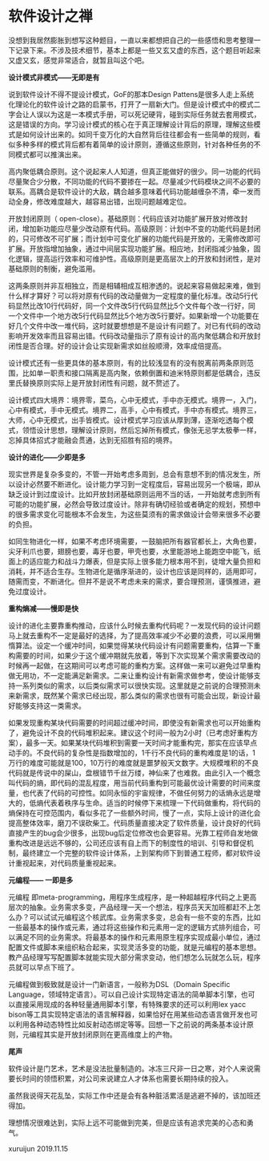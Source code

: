 # 软件设计之禅

没想到我居然膨胀到想写这种题目，一直以来都想把自己的一些感悟和思考整理一下记录下来。不涉及技术细节，基本上都是一些又玄又虚的东西，这个题目听起来又虚又玄，感觉非常适合，就暂且叫这个吧。


**设计模式非模式——无即是有**

说到软件设计不得不提设计模式，GoF的那本Design Pattens是很多人走上系统化理论化的软件设计之路的启蒙书，打开了一扇新大门。但是设计模式中的模式二字会让人误以为这是一本模式手册，可以死记硬背，碰到实际任务就去套用模式，这是错误的方向。学习设计模式的核心在于真正理解设计背后的原理，理解这些模式是如何设计出来的。如同千变万化的大自然背后往往都会有一些简单的规则，看似多种多样的模式背后都有着简单的设计原则，遵循这些原则，针对各种任务的不同模式都可以推演出来。

高内聚低耦合原则。这个说起来人人知道，但真正能做好的很少。同一功能的代码尽量聚合少分散，不同功能的代码不要掺在一起。尽量减少代码模块之间不必要的联系。高耦合是软件设计的大敌，耦合越多意味着代码功能越缠杂不清，牵一发而动全身，修改难度越大，越容易出错，出现问题越难定位。

开放封闭原则（ open-close）。基础原则：代码应该对功能扩展开放对修改封闭，增加新功能应尽量少改动原有代码。高级原则：计划中不变的功能代码是封闭的，只可修改不可扩展；而计划中可变化扩展的功能代码是开放的，无需修改即可扩展。开放指增加抽象，通过中间层实现功能扩展。相应地，封闭指减少抽象，固化逻辑，提高运行效率和可维护性。高级原则是更高层次上的开放和封闭性，是对基础原则的制衡，避免滥用。

这两条原则并非互相独立，而是相辅相成互相渗透的。说起来容易做起来难，做到什么样才算好？可以将对原有代码的改动量做为一定程度的量化标准。改动5行代码显然比改10行代码好，同一个文件改5行代码显然比5个文件每个改一行好，同一个文件中一个地方改5行代码显然比5个地方改5行要好。如果新增一个功能要在好几个文件中改一堆代码，这时就要想想是不是设计有问题了。对已有代码的改动影响开发效率而且容易出错。代码改动量指示了原有设计的高内聚低耦合和开放封闭性是否合理。好的设计会让实现新需求如丝般顺滑，效率成倍提高。

设计模式还有一些更具体的基本原则，有的比较浅显有的没有脱离前两条原则范围，比如单一职责和接口隔离是高内聚，依赖倒置和迪米特原则都是低耦合，违反里氏替换原则实际上是开放封闭性有问题，就不赘述了。

设计模式四大境界：境界零，菜鸟，心中无模式，手中亦无模式。境界一，入门，心中有模式，手中无模式。境界二，高手，心中有模式，手中亦有模式。境界三，大师，心中无模式，出手皆模式。设计模式学习应该从厚到薄，逐渐吃透每个模式，领悟设计思想，理解设计原则，然后忘掉所有模式，像张无忌学太极拳一样，忘掉具体招式才能融会贯通，达到无招胜有招的境界。


**设计的进化——少即是多**

现实世界是复杂多变的，不管一开始考虑多周到，总会有意想不到的情况发生，所以设计必然要不断进化。设计能力学习到一定程度后，容易出现另一个极端，即从缺乏设计到过度设计。比如开放封闭基础原则运用不当的话，一开始就考虑到所有可能的功能扩展，必然会导致过度设计。除非有确切经验或者确定的规划，预想中的很多需求变化可能根本不会发生，为这些莫须有的需求做设计会带来很多不必要的负担。

如同生物进化一样，如果不考虑环境需要，一鼓脑把所有器官都长上，大角也要，尖牙利爪也要，翅膀也要，毒牙也要，甲壳也要，水里能游地上能跑空中能飞，纸面上的适应能力和战斗力爆表，但是实际上很多能力根本用不到，徒增大量负担和消耗，并不适合生存。生物进化是循序渐进的，设计也应该是同样的，适用即可，随需而变，不断进化。但并不是说不考虑未来的需求，要合理预测，谨慎推进，避免过度设计。

**重构熵减——慢即是快**

设计的进化主要靠重构推动，应该什么时候去重构代码呢？一发现代码的设计问题马上就去重构不一定是最好的选择，为了提高效率减少不必要的浪费，可以采用懒惰算法。设定一个缓冲时间，如果觉得某块代码设计有问题需要重构，估算一下重构需要的时间，如果少于这个缓冲期就先放着，等到下次实现某个需求需要改动的时候再一起做，在这期间可以考虑可能的重构方案。这样做一来可以避免过早重构做无用功，不一定能满足新需求。二来让重构设计有新需求做参考，使设计能够支持一系列类似的需求，以后类似需求可以很快实现。这里就是之前说的合理预测未来新需求，既然某个需求已经出现，那么类似的需求也很有可能会出现，新设计最好能够支持这一类需求。

如果发现重构某块代码需要的时间超过缓冲时间，即使没有新需求也可以开始重构了，避免设计不良的代码堆积起来。建议这个时间一般为2小时（已考虑好重构方案），最多一天。如果某块代码堆积到需要一天时间才能重构完，那实在应该早点动手的。不良代码的复杂性是指数增加的，1千行不良代码的重构难度是1的话，1万行的难度可能就是100，10万行的难度就是噩梦般天文数字。大规模堆积的不良代码就是传说中的屎山，盘根错节千丝万缕，神仙来了也难救。由此引入一个概念叫代码的熵，即代码的混乱程度，用当前代码重构到可能最优设计需要的时间来度量，也代表了代码的可控性。如同永恒的宇宙规律，不做任何努力的话熵永远是增大的，低熵代表着秩序与生命。适当的时候停下来梳理一下代码做重构，将代码的熵保持在可控范围内，看似多花了一些额外时间，慢了一点，实际上设计的进化会提高整体效率，磨刀不误砍柴工。代码质量直接决定了软件质量，设计良好的代码直接产生的bug会少很多，出现bug后定位修改也会更容易。光靠工程师自发地做重构改进是远远不够的，公司还应该有自上而下的制度性的培训、引导和督促机制，最终建立一个完整的软件设计体系，上到架构师下到普通工程师，都对软件设计重视起来，对代码质量重视起来。

**元编程—— 一即是多**

元编程 即meta-programming，用程序生成程序，是一种超越程序代码之上更高层次的抽象。业务需求多变，产品经理一天一个想法，程序员天天加班都赶不上怎么办？可以试试元编程这个核武库。业务需求多变，总会有一些不变的东西，比如一些最基本的操作或元素，通过将这些操作和元素用一定的逻辑方式排列组合，可以满足不同的业务需求。将最基本的操作和元素用原生程序实现成最小单位，通过配置文件或脚本来组织粘合起来，实现灵活多变的功能，就是元编程的基本思想。教产品经理写写配置脚本就能实现大部分需求变动，他们想怎么玩就怎么玩，程序员就可以早点下班了。

元编程做到极致就是设计一门新语言，一般称为DSL（Domain Specific Language，领域特定语言）。可以自己设计实现特定语法的简单脚本引擎，也可以直接采用现成的各种轻量通用脚本引擎，有特殊要求的还可以利用lex yacc bison等工具实现特定语法的语言解释器，如果恰好在用某些动态语言做开发也可以利用各种动态特性比如反射动态绑定等等。回想一下之前说的两条基本设计原则，元编程其实是开放封闭原则在更高维度上的产物。

**尾声**

软件设计是门艺术，艺术是没法批量制造的。冰冻三尺非一日之寒，对个人来说需要长时间的领悟积累，对公司来说建立人才体系也需要长期持续的投入。

虽然我说得天花乱坠，实际工作中还是会有各种脏活累活是逃避不掉的，该加班还得加。

理想情况很难达到，实际上远不可能做到完美，但是应该有追求完美的心态和勇气。

xuruijun
2019.11.15

